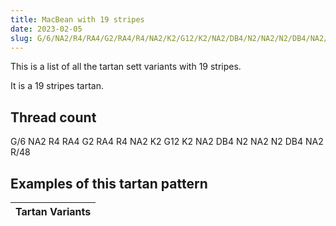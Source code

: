 ```yaml
---
title: MacBean with 19 stripes
date: 2023-02-05
slug: G/6/NA2/R4/RA4/G2/RA4/R4/NA2/K2/G12/K2/NA2/DB4/N2/NA2/N2/DB4/NA2/R/48
---
```

This is a list of all the tartan sett variants with 19 stripes.

It is a 19 stripes tartan.


## Thread count
G/6 NA2 R4 RA4 G2 RA4 R4 NA2 K2 G12 K2 NA2 DB4 N2 NA2 N2 DB4 NA2 R/48

## Examples of this tartan pattern

| Tartan Variants |
|---------------|
